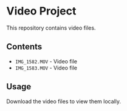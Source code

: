 # Video Project

This repository contains video files.

## Contents

- `IMG_1582.MOV` - Video file
- `IMG_1583.MOV` - Video file

## Usage

Download the video files to view them locally.
